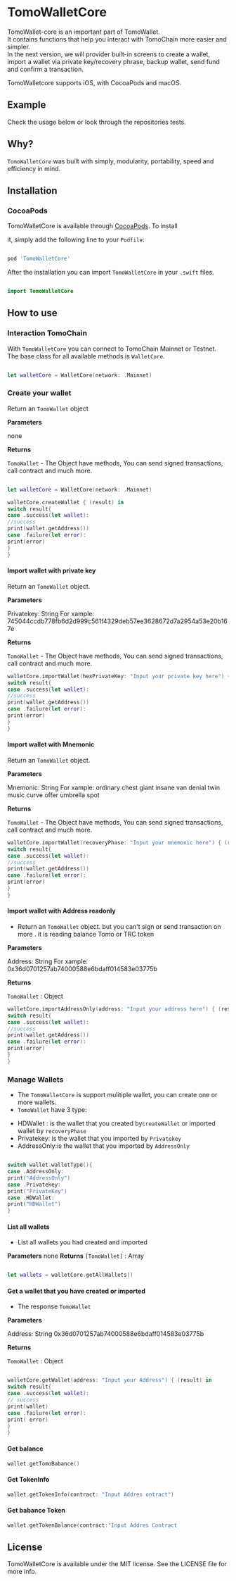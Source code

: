 #  TomoWalletCore


TomoWallet-core is an important part of TomoWallet.  
It contains functions that help you interact with TomoChain more easier and simpler.  
In the next version, we will provider built-in screens to create a wallet, import a wallet via private key/recovery phrase, backup wallet, send fund and confirm a transaction.

TomoWalletcore supports iOS,  with CocoaPods and macOS.



## Example



Check the usage below or look through the repositories tests.



## Why?


`TomoWalletCore` was built with simply, modularity, portability, speed and efficiency in mind.



## Installation



### CocoaPods



TomoWalletCore is available through [CocoaPods](http://cocoapods.org). To install

it, simply add the following line to your `Podfile`:



```ruby

pod 'TomoWalletCore'

```




After the installation you can import `TomoWalletCore` in your `.swift` files.



```Swift

import TomoWalletCore

```



##  How to use



### Interaction TomoChain



With `TomoWalletCore` you can connect to TomoChain Mainnet or Testnet.
The base class for all available methods is `WalletCore`.



```Swift

let walletCore = WalletCore(network: .Mainnet)

```


### Create your wallet



Return an `TomoWallet` object



****Parameters****



none



****Returns****



`TomoWallet` - The Object have methods, You can send signed transactions, call contract  and much more.



```Swift

let walletCore = WalletCore(network: .Mainnet)

walletCore.createWallet { (result) in
switch result{
case .success(let wallet):
//success
print(wallet.getAddress())
case .failure(let error):
print(error)
}
}

```



#### Import wallet with private key

Return an `TomoWallet`  object.



****Parameters****



Privatekey: String 
For xample:  745044ccdb778fb6d2d999c561f4329deb57ee3628672d7a2954a53e20b167e



****Returns****



`TomoWallet` - The Object have methods, You can send signed transactions, call contract  and much more.



```Swift
walletCore.importWallet(hexPrivateKey: "Input your private key here") { (result) in
switch result{
case .success(let wallet):
//success
print(wallet.getAddress())
case .failure(let error):
print(error)
}
}
```



#### Import wallet with Mnemonic



Return an `TomoWallet`  object.


****Parameters****



Mnemonic: String 
For xample: ordinary chest giant insane van denial twin music curve offer umbrella spot



****Returns****



`TomoWallet` - The Object have methods, You can send signed transactions, call contract  and much more.




```Swift
walletCore.importWallet(recoveryPhase: "Input your mnemonic here") { (result) in
switch result{
case .success(let wallet):
//success
print(wallet.getAddress())
case .failure(let error):
print(error)
}
}
```

#### Import wallet with Address readonly
- Return an `TomoWallet`  object. but you can't sign or send transaction on more . it is reading balance Tomo or TRC token


****Parameters****



Address: String
For xample: 0x36d0701257ab74000588e6bdaff014583e03775b



****Returns****



`TomoWallet` : Object




```Swift
walletCore.importAddressOnly(address: "Input your address here") { (result) in
switch result{
case .success(let wallet):
//success
print(wallet.getAddress())
case .failure(let error):
print(error)
}
}
```



### Manage Wallets
- The `TomoWalletCore` is support mulitiple wallet, you can create one or more wallets.
- `TomoWallet` have 3 type:
+ HDWallet : is the wallet that you created by`createWallet` or imported wallet by `recoveryPhase`
+ Privatekey: is the wallet that you imported by `Privatekey`
+ AddressOnly:is the wallet that you imported by `AddressOnly`

```Swift

switch wallet.walletType(){
case .AddressOnly:
print("AddressOnly")
case .Privatekey:
print("PrivateKey")
case .HDWallet:
print("HDWallet")
}

```
#### List all wallets  
- List all wallets you had created and imported

****Parameters****
none
****Returns****
`[TomoWallet]` : Array
```Swift

let wallets = walletCore.getAllWallets()

```
#### Get a wallet that you have created or imported
- The response `TomoWallet`

****Parameters****



Address: String
0x36d0701257ab74000588e6bdaff014583e03775b



****Returns****



`TomoWallet` : Object



```Swift

walletCore.getWallet(address: "Input your Address") { (result) in
switch result{
case .success(let wallet):
// success
print(wallet)
case .failure(let error):
print( error)
}
}
```


#### Get balance

``` Swift
wallet.getTomoBabance()
```
#### Get TokenInfo
``` Swift
wallet.getTokenInfo(contract: "Input Addres ontract")
```
#### Get babance Token
``` Swift
wallet.getTokenBalance(contract:"Input Addres Contract
```


## License


TomoWalletCore is available under the MIT license. See the LICENSE file for more info.
